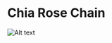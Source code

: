 # Chia Rose Chain


![Alt text](https://github.com/snight1983/chia-rosechain/blob/main/chia-blockchain-gui/src/assets/img/chia.png)


